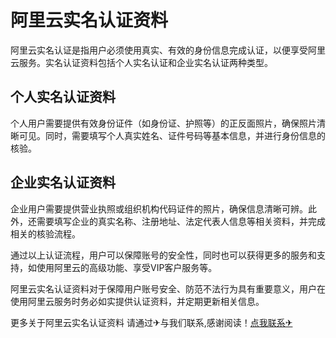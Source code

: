 # 阿里云实名认证资料

阿里云实名认证是指用户必须使用真实、有效的身份信息完成认证，以便享受阿里云服务。实名认证资料包括个人实名认证和企业实名认证两种类型。

## 个人实名认证资料

个人用户需要提供有效身份证件（如身份证、护照等）的正反面照片，确保照片清晰可见。同时，需要填写个人真实姓名、证件号码等基本信息，并进行身份信息的核验。

## 企业实名认证资料

企业用户需要提供营业执照或组织机构代码证件的照片，确保信息清晰可辨。此外，还需要填写企业的真实名称、注册地址、法定代表人信息等相关资料，并完成相关的核验流程。

通过以上认证流程，用户可以保障账号的安全性，同时也可以获得更多的服务和支持，如使用阿里云的高级功能、享受VIP客户服务等。

阿里云实名认证资料对于保障用户账号安全、防范不法行为具有重要意义，用户在使用阿里云服务时务必如实提供认证资料，并定期更新相关信息。

更多关于阿里云实名认证资料 请通过✈与我们联系,感谢阅读！[点我联系✈](https://qa.G208.com)